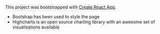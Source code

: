 This project was bootstrapped with [Create React App](https://github.com/facebook/create-react-app).

- Bootstrap has been used to style the page
- Highcharts is an open source charting library with an awesome set of visualisations available

